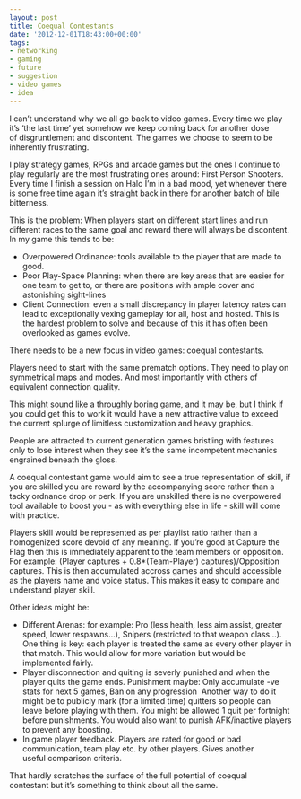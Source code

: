 ```yaml
---
layout: post
title: Coequal Contestants
date: '2012-12-01T18:43:00+00:00'
tags:
- networking
- gaming
- future
- suggestion
- video games
- idea
---
```

I can’t understand why we all go back to video games. Every time we play it’s ‘the last time’ yet somehow we keep coming back for another dose of disgruntlement and discontent. The games we choose to seem to be inherently frustrating.

I play strategy games, RPGs and arcade games but the ones I continue to play regularly are the most frustrating ones around: First Person Shooters. Every time I finish a session on Halo I’m in a bad mood, yet whenever there is some free time again it’s straight back in there for another batch of bile bitterness.

This is the problem: When players start on different start lines and run different races to the same goal and reward there will always be discontent. In my game this tends to be: 

* Overpowered Ordinance: tools available to the player that are made to good.
* Poor Play-Space Planning: when there are key areas that are easier for one team to get to, or there are positions with ample cover and astonishing sight-lines
* Client Connection: even a small discrepancy in player latency rates can lead to exceptionally vexing gameplay for all, host and hosted. This is the hardest problem to solve and because of this it has often been overlooked as games evolve.

There needs to be a new focus in video games: coequal contestants.

Players need to start with the same prematch options. They need to play on symmetrical maps and modes. And most importantly with others of equivalent connection quality.

This might sound like a throughly boring game, and it may be, but I think if you could get this to work it would have a new attractive value to exceed the current splurge of limitless customization and heavy graphics.

People are attracted to current generation games bristling with features only to lose interest when they see it’s the same incompetent mechanics engrained beneath the gloss.

A coequal contestant game would aim to see a true representation of skill, if you are skilled you are reward by the accompanying score rather than a tacky ordnance drop or perk. If you are unskilled there is no overpowered tool available to boost you - as with everything else in life - skill will come with practice.

Players skill would be represented as per playlist ratio rather than a homogenized score devoid of any meaning. If you’re good at Capture the Flag then this is immediately apparent to the team members or opposition. For example: (Player captures + 0.8*(Team-Player) captures)/Opposition captures. This is then accumulated accross games and should accessible as the players name and voice status. This makes it easy to compare and understand player skill.

Other ideas might be:

* Different Arenas: for example: Pro (less health, less aim assist, greater speed, lower respawns…), Snipers (restricted to that weapon class…). One thing is key: each player is treated the same as every other player in that match. This would allow for more variation but would be implemented fairly.
* Player disconnection and quiting is severly punished and when the player quits the game ends. Punishment maybe: Only accumulate -ve stats for next 5 games, Ban on any progression  Another way to do it might be to publicly mark (for a limited time) quitters so people can leave before playing with them. You might be allowed 1 quit per fortnight before punishments. You would also want to punish AFK/inactive players to prevent any boosting.
* In game player feedback. Players are rated for good or bad communication, team play etc. by other players. Gives another useful comparison criteria.

That hardly scratches the surface of the full potential of coequal contestant but it’s something to think about all the same.
